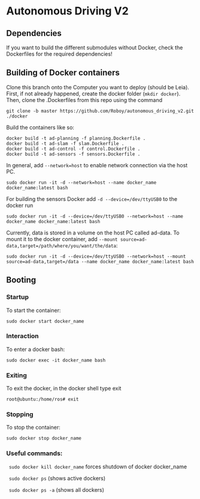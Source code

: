 # Autonomous Driving V2

## Dependencies
If you want to build the different submodules without Docker, check the Dockerfiles for the required dependencies!

## Building of Docker containers

Clone this branch onto the Computer you want to deploy (should be Leia). First, if not already happened, create the docker folder (`mkdir docker`). Then, clone the .Dockerfiles from this repo using the command
```
git clone -b master https://github.com/Roboy/autonomous_driving_v2.git  ./docker
```

Build  the containers like so:
```
docker build -t ad-planning -f planning.Dockerfile .
docker build -t ad-slam -f slam.Dockerfile .
docker build -t ad-control -f control.Dockerfile .
docker build -t ad-sensors -f sensors.Dockerfile .
```

In general, add `--network=host` to enable network connection via the host PC.
```
sudo docker run -it -d --network=host --name docker_name docker_name:latest bash
```

For building the sensors Docker add `-d --device=/dev/ttyUSB0` to the docker run
```
sudo docker run -it -d --device=/dev/ttyUSB0 --network=host --name docker_name docker_name:latest bash
```

Currently, data is stored in a volume on the host PC called ad-data. To mount it to the docker container, add `--mount source=ad-data,target=/path/where/you/want/the/data`:
```
sudo docker run -it -d --device=/dev/ttyUSB0 --network=host --mount source=ad-data,target=/data --name docker_name docker_name:latest bash
```

## Booting
### Startup

To start the container:
```
sudo docker start docker_name
```
### Interaction

To enter a docker bash:
```
sudo docker exec -it docker_name bash
```

### Exiting

To exit the docker, in the docker shell type exit
```
root@ubuntu:/home/ros# exit
```

### Stopping

To stop the container:
```
sudo docker stop docker_name
```
### Useful commands:

``` sudo docker kill docker_name``` forces shutdown of docker docker_name

``` sudo docker ps``` (shows active dockers)

``` sudo docker ps -a``` (shows all dockers)

